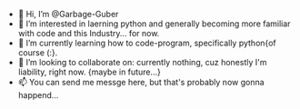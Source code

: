 - 👋 Hi, I’m @Garbage-Guber
- 👀 I’m interested in laerning python and generally becoming more familiar with code and this Industry... for now. 
- 🌱 I’m currently learning how to code-program, specifically python{of course (:}.
- 💞️ I’m looking to collaborate on: currently nothing, cuz honestly I'm liability, right now. {maybe in future...}
- 📫 You can send me messge here, but that's probably now gonna happend...

<!---
Garbage-Guber/Garbage-Guber is a ✨ special ✨ repository because its `README.md` (this file) appears on your GitHub profile.
You can click the Preview link to take a look at your changes.
--->
